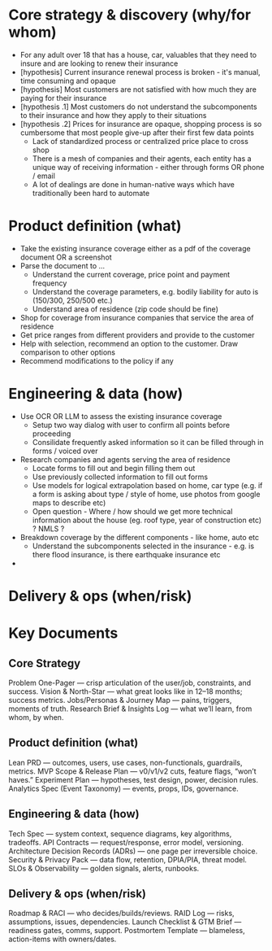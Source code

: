 # Core strategy & discovery (why/for whom)

* For any adult over 18 that has a house, car, valuables that they need to insure and are looking to renew their insurance
* [hypothesis] Current insurance renewal process is broken - it's manual, time consuming and opaque
* [hypothesis] Most customers are not satisfied with how much they are paying for their insurance
 * [hypothesis .1] Most customers do not understand the subcomponents to their insurance and how they apply to their situations
 * [hypothesis .2] Prices for insurance are opaque, shopping process is so cumbersome that most people give-up after their first few data points
   * Lack of standardized process or centralized price place to cross shop
   * There is a mesh of companies and their agents, each entity has a unique way of receiving information - either through forms OR phone / email
   * A lot of dealings are done in human-native ways which have traditionally been hard to automate

# Product definition (what)
* Take the existing insurance coverage either as a pdf of the coverage document OR a screenshot 
* Parse the document to ...
  * Understand the current coverage, price point and payment frequency 
  * Understand the coverage parameters, e.g. bodily liability for auto is (150/300, 250/500 etc.)
  * Understand area of residence (zip code should be fine)
* Shop for coverage from insurance companies that service the area of residence
* Get price ranges from different providers and provide to the customer
* Help with selection, recommend an option to the customer. Draw comparison to other options
* Recommend modifications to the policy if any 


# Engineering & data (how)

* Use OCR OR LLM to assess the existing insurance coverage
  * Setup two way dialog with user to confirm all points before proceeding
  * Consilidate frequently asked information so it can be filled through in forms / voiced over
* Research companies and agents serving the area of residence
  * Locate forms to fill out and begin filling them out
  * Use previously collected information to fill out forms
  * Use models for logical extrapolation based on home, car type (e.g. if a form is asking about type / style of home, use photos from google maps to describe etc)
  * Open question - Where / how should we get more technical information about the house (eg. roof type, year of construction etc) ? NMLS ? 
* Breakdown coverage by the different components - like home, auto etc
  * Understand the subcomponents selected in the insurance - e.g. is there flood insurance, is there earthquake insurance etc
* 


# Delivery & ops (when/risk)


# Key Documents

## Core Strategy
Problem One-Pager — crisp articulation of the user/job, constraints, and success.
Vision & North-Star — what great looks like in 12–18 months; success metrics.
Jobs/Personas & Journey Map — pains, triggers, moments of truth.
Research Brief & Insights Log — what we’ll learn, from whom, by when.

## Product definition (what)
Lean PRD — outcomes, users, use cases, non-functionals, guardrails, metrics.
MVP Scope & Release Plan — v0/v1/v2 cuts, feature flags, “won’t haves.”
Experiment Plan — hypotheses, test design, power, decision rules.
Analytics Spec (Event Taxonomy) — events, props, IDs, governance.

## Engineering & data (how)
Tech Spec — system context, sequence diagrams, key algorithms, tradeoffs.
API Contracts — request/response, error model, versioning.
Architecture Decision Records (ADRs) — one page per irreversible choice.
Security & Privacy Pack — data flow, retention, DPIA/PIA, threat model.
SLOs & Observability — golden signals, alerts, runbooks.

## Delivery & ops (when/risk)
Roadmap & RACI — who decides/builds/reviews.
RAID Log — risks, assumptions, issues, dependencies.
Launch Checklist & GTM Brief — readiness gates, comms, support.
Postmortem Template — blameless, action-items with owners/dates.

